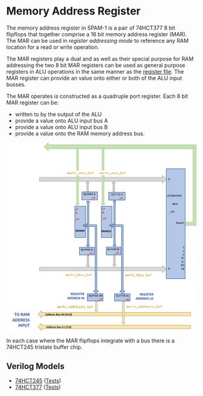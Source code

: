 # Memory Address Register

The memory address register in SPAM-1 is a pair of 74HCT377 8 bit flipflops that together comprise a 16 bit memory address register (MAR). The MAR can be used in _register addressing mode_ to reference any RAM location for a read or write operation. 

The MAR registers play a dual and as well as their special purpose for RAM addressing the two 8 bit MAR registers can be used as general purpose registers in ALU operations in the same manner as the [register file](register_file.md). The MAR register can provide an value onto either or both of the ALU input busses.

The MAR operates is constructed as a quadruple port register. Each 8 bit MAR register can be:
- written to by the output of the ALU
- provide a value onto ALU input bus A 
- provide a value onto ALU input bus B
- provide a value onto the RAM memory address bus.

![Memory address register blocks](memory_address_register_blocks.png)

In each case where the MAR flipflops integrate with a bus there is a 74HCT245 tristate buffer chip.

## Verilog Models

- [74HCT245](../verilog/74245/hct74245.v) ([Tests](../verilog/74245/test.v))
- [74HCT377](../verilog/74377/hct74377.v) ([Tests](../verilog/74377/test.v)) 